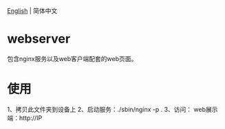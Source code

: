 [English](./README.md) | 简体中文

# webserver

包含nginx服务以及web客户端配套的web页面。

# 使用
1、拷贝此文件夹到设备上
2、启动服务：./sbin/nginx -p .
3、访问：
    web展示端：http://IP
